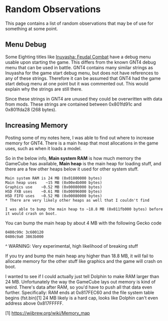 # Random Observations

This page contains a list of random observations that may be of use for something at some point.

## Menu Debug

Some Eighting titles like [Inuyasha: Feudal Combat](https://tcrf.net/Inuyasha:_Feudal_Combat) have a debug menu usable upon starting the game.
This differs from the known GNT4 debug menu that can be used in battle. GNT4 contains many similar strings as Inuyasha for the game start
debug menu, but does not have references to any of these strings. Therefore it can be assumed that GNT4 had the game start debug menu at one
point but it was commented out. This would explain why the strings are still there.

Since these strings in GNT4 are unused they could be overwritten with data from mods. These strings are contained between 0x801fd91c and
0x801fda28 (268 bytes).

## Increasing Memory

Posting some of my notes here, I was able to find out where to increase memory for GNT4. There is a main heap that most allocations in the game uses, such as when it loads a model.

So in the below info, **Main system RAM** is how much memory the GameCube has available, **Main heap** is the main heap for loading stuff, and there are a few other heaps below it used for other system stuff.

```
Main system RAM is 24 MB (0x01800000 bytes)
Main heap uses    ~15 MB (0x00e4b000 bytes)
Graphics use    ~0.52 MB (0x00080000 bytes)
HSD FXB uses    ~0.61 MB (0x00096000 bytes)
HSD FIFO uses   ~0.52 MB (0x00080000 bytes)
* There are very likely other heaps as well that I couldn't find

I was able to bump the main heap to ~18.8 MB (0x011fb000 bytes) before it would crash on boot.
```

You can bump the main heap by about 4 MB with the following Gecko code

```gecko
0400c99c 3c600120
0400c9a0 3863b000
```

^ WARNING: Very experimental, high likelihood of breaking stuff

If you try and bump the main heap any higher than 18.8 MB, it will fail to allocate memory for the other stuff like graphics and the game will crash on boot.

I wanted to see if I could actually just tell Dolphin to make RAM larger than 24 MB. Unfortunately the way the GameCube lays out memory is kind of weird. There's data after RAM, so you'd have to push all that data even further.
Specifically:
RAM ends at 0x817FEC60 and the file system table begins (fst.bin)[1]
24 MB likely is a hard cap, looks like Dolphin can't even address above 0x817FFFFF.

[1] https://wiibrew.org/wiki/Memory_map

